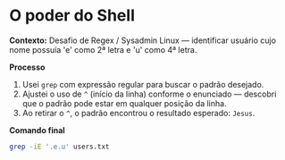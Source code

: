 # O poder do Shell

**Contexto:** Desafio de Regex / Sysadmin Linux — identificar usuário cujo nome possuía 'e' como 2ª letra e 'u' como 4ª letra.

**Processo**
1. Usei `grep` com expressão regular para buscar o padrão desejado.
2. Ajustei o uso de `^` (início da linha) conforme o enunciado — descobri que o padrão pode estar em qualquer posição da linha.
3. Ao retirar o `^`, o padrão encontrou o resultado esperado: `Jesus`.

**Comando final**
```bash
grep -iE '.e.u' users.txt
